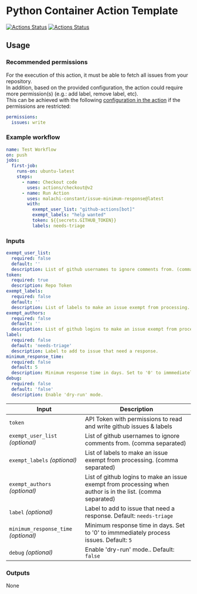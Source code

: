 # Python Container Action Template
[![Actions Status](https://github.com/malachi-constant/issue-minimum-response/workflows/Lint/badge.svg)](https://github.com/malachi-constant/issue-minimum-response/actions)
[![Actions Status](https://github.com/malachi-constant/issue-minimum-response/workflows/Test%20Workflow/badge.svg)](https://github.com/malachi-constant/issue-minimum-response/actions)


## Usage

### Recommended permissions

For the execution of this action, it must be able to fetch all issues from your repository.  
In addition, based on the provided configuration, the action could require more permission(s) (e.g.: add label, remove label, etc).  
This can be achieved with the following [configuration in the action](https://docs.github.com/en/actions/reference/workflow-syntax-for-github-actions#permissions) if the permissions are restricted:

```yaml
permissions:
  issues: write
```

### Example workflow

```yaml
name: Test Workflow
on: push
jobs:
  first-job:
    runs-on: ubuntu-latest
    steps:
      - name: Checkout code
        uses: actions/checkout@v2
      - name: Run Action
        uses: malachi-constant/issue-minimum-response@latest
        with:
          exempt_user_list: "github-actions[bot]"
          exempt_labels: "help wanted"
          token: ${{secrets.GITHUB_TOKEN}}
          labels: needs-triage
```

### Inputs

```yaml
exempt_user_list: 
  required: false 
  default: ''
  description: List of github usernames to ignore comments from. (comma separated) 
token:
  required: true
  description: Repo Token
exempt_labels:
  required: false
  default: ''
  description: List of labels to make an issue exempt from processing.
exempt_authors:
  required: false
  default: ''
  description: List of github logins to make an issue exempt from processing when author is in the list.
label:
  required: false
  default: 'needs-triage'
  description: Label to add to issue that need a response.
minimum_response_time:
  required: false
  default: 5
  description: Minimum response time in days. Set to '0' to immmediately process issues.
debug:
  required: false
  default: 'false'
  description: Enable 'dry-run' mode.
```

| Input                                             | Description                                        |
|------------------------------------------------------|-----------------------------------------------|
| `token` | API Token with permissions to read and write github issues & labels |
| `exempt_user_list` _(optional)_  | List of github usernames to ignore comments from. (comma separated) |
| `exempt_labels` _(optional)_  | List of labels to make an issue exempt from processing. (comma separated) |
| `exempt_authors` _(optional)_  | List of github logins to make an issue exempt from processing when author is in the list. (comma separated) |
| `label` _(optional)_  | Label to add to issue that need a response. Default: `needs-triage` |
| `minimum_response_time` _(optional)_  | Minimum response time in days. Set to '0' to immmediately process issues. Default: `5` |
| `debug` _(optional)_  | Enable 'dry-run' mode.. Default: `false` |


### Outputs
None
